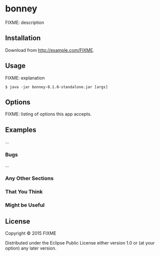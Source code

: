 # bonney

FIXME: description

## Installation

Download from http://example.com/FIXME.

## Usage

FIXME: explanation

    $ java -jar bonney-0.1.0-standalone.jar [args]

## Options

FIXME: listing of options this app accepts.

## Examples

...

### Bugs

...

### Any Other Sections
### That You Think
### Might be Useful

## License

Copyright © 2015 FIXME

Distributed under the Eclipse Public License either version 1.0 or (at
your option) any later version.
